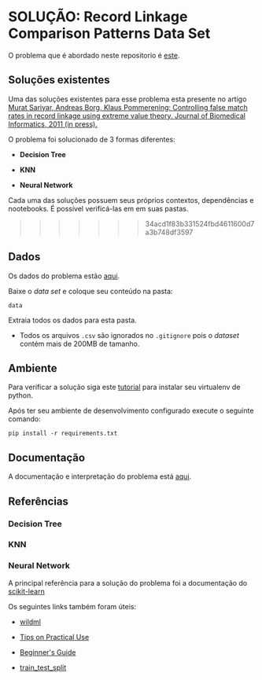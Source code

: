 # SOLUÇÃO: Record Linkage Comparison Patterns Data Set 

O problema que é abordado neste repositorio é [este](https://googleweblight.com/i?u=https://archive.ics.uci.edu/ml/datasets/record%2Blinkage%2Bcomparison%2Bpatterns&hl=pt-BR).

## Soluções existentes  
Uma das soluções existentes para esse problema esta presente no artigo [Murat Sariyar, Andreas Borg, Klaus Pommerening: Controlling false
match rates in record linkage using extreme value theory. Journal of Biomedical Informatics, 2011 (in press).](https://core.ac.uk/download/pdf/82391569.pdf)  

O problema foi solucionado de 3 formas diferentes:

* **Decision Tree**

* **KNN**

* **Neural Network**

Cada uma das soluções possuem seus próprios contextos, dependências e 
nootebooks. É possível verificá-las em em suas pastas.
>>>>>>> 34acd1f83b331524fbd4611600d7a3b748df3597

## Dados

Os dados do problema estão [aqui](https://googleweblight.com/i?u=https://archive.ics.uci.edu/ml/datasets/record%2Blinkage%2Bcomparison%2Bpatterns&hl=pt-BR).

Baixe o *data set* e coloque seu conteúdo na pasta:

`data`

Extraia todos os dados para esta pasta.

* Todos os arquivos `.csv` são ignorados no `.gitignore` pois o *dataset* 
contém mais de 200MB de tamanho.

## Ambiente

Para verificar a solução siga este [tutorial](https://github.com/SkyNetRecruits/Documentacao/blob/master/documentacaoSolucao/ambiente.md) para instalar seu virtualenv de python.

Após ter seu ambiente de desenvolvimento configurado execute o seguinte comando:

`pip install -r requirements.txt`

## Documentação

A documentação e interpretação do problema está [aqui](https://github.com/SkyNetRecruits/Documentacao).

## Referências

### Decision Tree

### KNN

### Neural Network
A principal referência para a solução do problema foi a documentação do [scikit-learn](http://scikit-learn.org/stable/modules/neural_networks_supervised.html)

Os seguintes links também foram úteis:

* [wildml](http://www.wildml.com/2015/09/implementing-a-neural-network-from-scratch/)

* [Tips on Practical Use](http://scikit-learn.org/stable/modules/neural_networks_supervised.html#mlp-tips)

* [Beginner's Guide](https://www.springboard.com/blog/beginners-guide-neural-network-in-python-scikit-learn-0-18/)

* [train_test_split](http://scikit-learn.org/stable/modules/generated/sklearn.model_selection.train_test_split.html)
